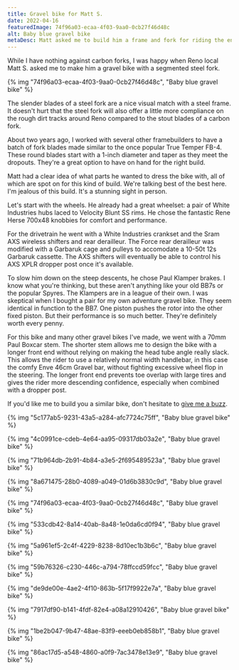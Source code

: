 ```yaml
---
title: Gravel bike for Matt S.
date: 2022-04-16
featuredImage: 74f96a03-ecaa-4f03-9aa0-0cb27f46d48c
alt: Baby blue gravel bike
metaDesc: Matt asked me to build him a frame and fork for riding the endless gravel roads around Reno.
---
```


While I have nothing against carbon forks, I was happy when Reno local Matt S. asked me to make him a gravel bike with a segmented steel fork.

{% img "74f96a03-ecaa-4f03-9aa0-0cb27f46d48c", "Baby blue gravel bike" %}

The slender blades of a steel fork are a nice visual match with a steel frame. It doesn't hurt that the steel fork will also offer a little more compliance on the rough dirt tracks around Reno compared to the stout blades of a carbon fork. 

About two years ago, I worked with several other framebuilders to have a batch of fork blades made similar to the once popular True Temper FB-4. These round blades start with a 1-inch diameter and taper as they meet the dropouts. They're a great option to have on hand for the right build.

Matt had a clear idea of what parts he wanted to dress the bike with, all of which are spot on for this kind of build. We're talking best of the best here. I'm jealous of this build. It's a stunning sight in person.

Let's start with the wheels. He already had a great wheelset: a pair of White Industries hubs laced to Velocity Blunt SS rims. He chose the fantastic Rene Herse 700x48 knobbies for comfort and performance.

For the drivetrain he went with a White Industries crankset and the Sram AXS wireless shifters and rear derailleur. The Force rear derailleur was modified with a Garbaruk cage and pulleys to accomodate a 10-50t 12s Garbaruk cassette. The AXS shifters will eventually be able to control his AXS XPLR dropper post once it's available. 

To slow him down on the steep descents, he chose Paul Klamper brakes. I know what you're thinking, but these aren't anything like your old BB7s or the popular Spyres. The Klampers are in a league of their own. I was skeptical when I bought a pair for my own adventure gravel bike. They seem identical in function to the BB7. One piston pushes the rotor into the other fixed piston. But their performance is so much better. They're definitely worth every penny.

For this bike and many other gravel bikes I've made, we went with a 70mm Paul Boxcar stem. The shorter stem allows me to design the bike with a longer front end without relying on making the head tube angle really slack. This allows the rider to use a relatively normal width handlebar, in this case the comfy Enve 46cm Gravel bar, without fighting excessive wheel flop in the steering. The longer front end prevents toe overlap with large tires and gives the rider more descending confidence, especially when combined with a dropper post.

If you'd like me to build you a similar bike, don't hesitate to [give me a buzz](/contact).

{% img "5c177ab5-9231-43a5-a284-afc7724c75ff", "Baby blue gravel bike" %}

{% img "4c0991ce-cdeb-4e64-aa95-09317db03a2e", "Baby blue gravel bike" %}

{% img "71b964db-2b91-4b84-a3e5-2f695489523a", "Baby blue gravel bike" %}

{% img "8a671475-28b0-4089-a049-01d6b3830c9d", "Baby blue gravel bike" %}

{% img "74f96a03-ecaa-4f03-9aa0-0cb27f46d48c", "Baby blue gravel bike" %}

{% img "533cdb42-8a14-40ab-8a48-1e0da6cd0f94", "Baby blue gravel bike" %}

{% img "5a961ef5-2c4f-4229-8238-8d10ec1b3b6c", "Baby blue gravel bike" %}

{% img "59b76326-c230-446c-a794-78ffccd59fcc", "Baby blue gravel bike" %}

{% img "de9de00e-4ae2-4f10-863b-5f17f9922e7a", "Baby blue gravel bike" %}

{% img "7917df90-b141-4fdf-82e4-a08a12910426", "Baby blue gravel bike" %}

{% img "1be2b047-9b47-48ae-83f9-eeeb0eb858b1", "Baby blue gravel bike" %}

{% img "86ac17d5-a548-4860-a0f9-7ac3478e13e9", "Baby blue gravel bike" %}